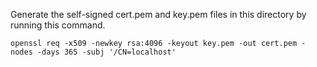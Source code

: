 
Generate the self-signed cert.pem and key.pem files in this directory by running this command.

```
openssl req -x509 -newkey rsa:4096 -keyout key.pem -out cert.pem -nodes -days 365 -subj '/CN=localhost'
```
